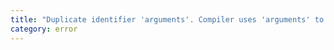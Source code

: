 ```yaml
---
title: "Duplicate identifier 'arguments'. Compiler uses 'arguments' to initialize rest parameters."
category: error
---
```

